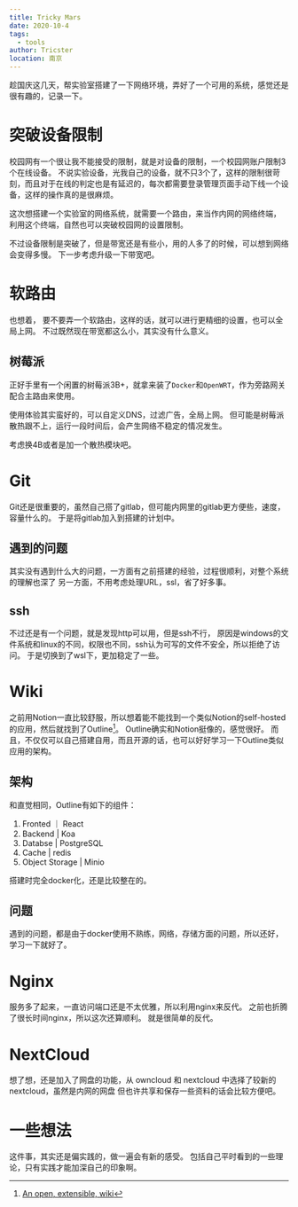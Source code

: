 ```yaml
---
title: Tricky Mars
date: 2020-10-4
tags: 
  - tools
author: Tricster
location: 南京
---
```


趁国庆这几天，帮实验室搭建了一下网络环境，弄好了一个可用的系统，感觉还是很有趣的，记录一下。

# 突破设备限制

校园网有一个很让我不能接受的限制，就是对设备的限制，一个校园网账户限制3个在线设备。
不说实验设备，光我自己的设备，就不只3个了，这样的限制很苛刻，而且对于在线的判定也是有延迟的，每次都需要登录管理页面手动下线一个设备，这样的操作真的是很麻烦。

这次想搭建一个实验室的网络系统，就需要一个路由，来当作内网的网络终端，
利用这个终端，自然也可以突破校园网的设置限制。

不过设备限制是突破了，但是带宽还是有些小，用的人多了的时候，可以想到网络会变得多慢。
下一步考虑升级一下带宽吧。

# 软路由

也想着， 要不要弄一个软路由，这样的话，就可以进行更精细的设置，也可以全局上网。
不过既然现在带宽都这么小，其实没有什么意义。

## 树莓派

正好手里有一个闲置的树莓派3B+，就拿来装了`Docker`和`OpenWRT`，作为旁路网关配合主路由来使用。

使用体验其实蛮好的，可以自定义DNS，过滤广告，全局上网。
但可能是树莓派散热跟不上，运行一段时间后，会产生网络不稳定的情况发生。

考虑换4B或者是加一个散热模块吧。

# Git

Git还是很重要的，虽然自己搭了gitlab，但可能内网里的gitlab更方便些，速度，容量什么的。
于是将gitlab加入到搭建的计划中。

## 遇到的问题

其实没有遇到什么大的问题，一方面有之前搭建的经验，过程很顺利，对整个系统的理解也深了
另一方面，不用考虑处理URL，ssl，省了好多事。

## ssh 

不过还是有一个问题，就是发现http可以用，但是ssh不行，
原因是windows的文件系统和linux的不同，权限也不同，ssh认为可写的文件不安全，所以拒绝了访问。
于是切换到了wsl下，更加稳定了一些。

# Wiki

之前用Notion一直比较舒服，所以想着能不能找到一个类似Notion的self-hosted的应用，然后就找到了Outline[^outline]。
Outline确实和Notion挺像的，感觉很好。
而且，不仅仅可以自己搭建自用，而且开源的话，也可以好好学习一下Outline类似应用的架构。

## 架构

和直觉相同，Outline有如下的组件：
1. Fronted ｜ React
2. Backend | Koa
3. Databse | PostgreSQL
4. Cache | redis
5. Object Storage | Minio

搭建时完全docker化，还是比较整在的。

## 问题

遇到的问题，都是由于docker使用不熟练，网络，存储方面的问题，所以还好，学习一下就好了。

# Nginx

服务多了起来，一直访问端口还是不太优雅，所以利用nginx来反代。
之前也折腾了很长时间nginx，所以这次还算顺利。
就是很简单的反代。

# NextCloud

想了想，还是加入了网盘的功能，从 owncloud 和 nextcloud 中选择了较新的 nextcloud，虽然是内网的网盘
但也许共享和保存一些资料的话会比较方便吧。

# 一些想法

这件事，其实还是偏实践的，做一遍会有新的感受。
包括自己平时看到的一些理论，只有实践才能加深自己的印象啊。

[^outline]: [An open, extensible, wiki](https://github.com/outline/outline)